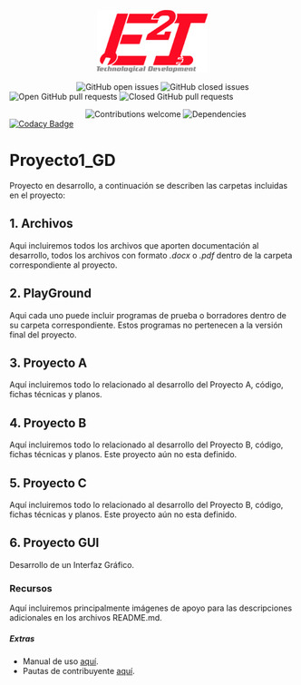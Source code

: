 <p align="center"><img src="./Recursos/imagenes/Logo_Final.png" width="196px"><p>

&nbsp;&nbsp;&nbsp;&nbsp;&nbsp;&nbsp;&nbsp;&nbsp;&nbsp;&nbsp;&nbsp;&nbsp;&nbsp;&nbsp;&nbsp;&nbsp;&nbsp;&nbsp;&nbsp;&nbsp;&nbsp;&nbsp;&nbsp;&nbsp;&nbsp;&nbsp;&nbsp;&nbsp;&nbsp;
![GitHub open issues](https://img.shields.io/github/issues/e2innovation/Proyecto1_GD?style=plastic)
![GitHub closed issues](https://img.shields.io/github/issues-closed/e2innovation/Proyecto1_GD?style=plastic)
![Open GitHub pull requests](https://img.shields.io/github/issues-pr/e2innovation/Proyecto1_GD?style=plastic)
![Closed GitHub pull requests](https://img.shields.io/github/issues-pr-closed/e2innovation/Proyecto1_GD?style=plastic)

&nbsp;&nbsp;&nbsp;&nbsp;&nbsp;&nbsp;&nbsp;&nbsp;&nbsp;&nbsp;&nbsp;&nbsp;&nbsp;&nbsp;&nbsp;&nbsp;&nbsp;&nbsp;&nbsp;&nbsp;&nbsp;&nbsp;&nbsp;&nbsp;&nbsp;&nbsp;&nbsp;&nbsp;&nbsp;&nbsp;&nbsp;&nbsp;&nbsp;
![Contributions welcome](https://img.shields.io/badge/contributions-welcome-orange.svg?style=plastic)
![Dependencies](https://img.shields.io/badge/dependencies-up%20to%20date-brightgreen.svg?style=plastic)
[![Codacy Badge](https://api.codacy.com/project/badge/Grade/7fdadea784e44560885ccfa3d02c0ffc)](https://www.codacy.com/manual/eduardo-zarate/Proyecto1_GD?utm_source=github.com&amp;utm_medium=referral&amp;utm_content=e2innovation/Proyecto1_GD&amp;utm_campaign=Badge_Grade)

<!-- ![GitHub Pipenv locked Python version](https://img.shields.io/github/pipenv/locked/python-version/e2innovation/Proyecto1_GD) -->

# Proyecto1_GD
Proyecto en desarrollo, a continuación se describen las carpetas incluidas en el proyecto:

## 1. Archivos
Aqui incluiremos todos los archivos que aporten documentación al desarrollo, todos los archivos con formato *.docx* o *.pdf* dentro de la carpeta correspondiente al proyecto.

## 2.  PlayGround
Aqui cada uno puede incluir programas de prueba o borradores dentro de su carpeta correspondiente. Estos programas no pertenecen a la versión final del proyecto.

## 3. Proyecto A
Aquí incluiremos todo lo relacionado al desarrollo del Proyecto A, código, fichas técnicas y planos.

## 4. Proyecto B
Aquí incluiremos todo lo relacionado al desarrollo del Proyecto B, código, fichas técnicas y planos.
Este proyecto aún no esta definido.

## 5. Proyecto C
Aquí incluiremos todo lo relacionado al desarrollo del Proyecto B, código, fichas técnicas y planos.
Este proyecto aún no esta definido.

## 6. Proyecto GUI
Desarrollo de un Interfaz Gráfico.

### Recursos
Aquí incluiremos principalmente imágenes de apoyo para las descripciones adicionales en los archivos README.md.

##### Extras
- Manual de uso [aquí](./Manual.md).
- Pautas de contribuyente [aquí](./CONTRIBUTING.md).
